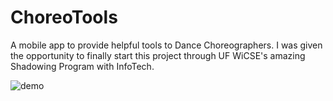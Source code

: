 # ChoreoTools
A mobile app to provide helpful tools to Dance Choreographers. I was given the opportunity to finally start this project through UF WiCSE's amazing Shadowing Program with InfoTech.

![demo](https://user-images.githubusercontent.com/15644940/82269471-d42e1280-993f-11ea-988f-925dd916f788.gifs=200)

